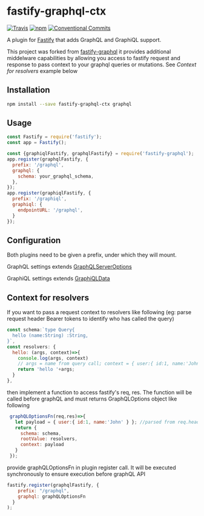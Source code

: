 # fastify-graphql-ctx
[![Travis](https://img.shields.io/travis/sirsavary/fastify-graphql.svg)](https://travis-ci.org/sirsavary/fastify-graphql)
[![npm](https://img.shields.io/npm/v/fastify-graphql.svg)](https://www.npmjs.com/package/fastify-graphql)
[![Conventional Commits](https://img.shields.io/badge/Conventional%20Commits-1.0.0-yellow.svg)](https://conventionalcommits.org)

A plugin for [Fastify](https://github.com/fastify/fastify) that adds GraphQL and GraphiQL support.

This project was forked from [fastify-graphql](https://github.com/sirsavary/fastify-graphql) it provides additional middelware capabilities by allowing you access to fastify request and response to pass context to your graphql queries or mutations. See *Context for resolvers* example below

## Installation
```bash
npm install --save fastify-graphql-ctx graphql
```

## Usage
```js
const Fastify = require('fastify');
const app = Fastify();

const {graphiqlFastify, graphqlFastify} = require('fastify-graphql');
app.register(graphqlFastify, { 
  prefix: '/graphql', 
  graphql: {
    schema: your_graphql_schema,
  },
});
app.register(graphiqlFastify, {
  prefix: '/graphiql',
  graphiql: {
    endpointURL: '/graphql',
  }
});
```

## Configuration

Both plugins need to be given a prefix, under which they will mount.

GraphQL settings extends [GraphQLServerOptions](https://github.com/apollographql/apollo-server/blob/master/packages/apollo-server-core/src/graphqlOptions.ts#L9-L37)

GraphiQL settings extends [GraphiQLData](https://github.com/apollographql/apollo-server/blob/master/packages/apollo-server-module-graphiql/src/renderGraphiQL.ts#L9-L33)


## Context for resolvers

If you want to pass a request context to resolvers like following 
(eg: parse request header Bearer tokens to identify who has called the query)

```js
const schema:`type Query{
  hello (name:String) :String,
}`,
const resolvers: {
  hello: (args, context)=>{
    console.log(args, context) 
    // args = name from query call; context = { user:{ id:1, name:'John' } }
    return 'hello '+args;
  }
},
```

then implement a function to access fastify's req, res. The function will be called before graphQL and must returns GraphQLOptions object like following

```js
 graphQLOptionsFn(req,res)=>{
   let payload = { user:{ id:1, name:'John' } }; //parsed from req.headers...
   return {
     schema: schema,
     rootValue: resolvers,
     context: payload 
   }
 }); 
```

provide graphQLOptionsFn in plugin register call. It will be executed synchronously to ensure execution before graphQL API 

```js
fastify.register(graphqlFastify, {
    prefix: "/graphql",
    graphql: graphQLOptionsFn
  }
);
```
